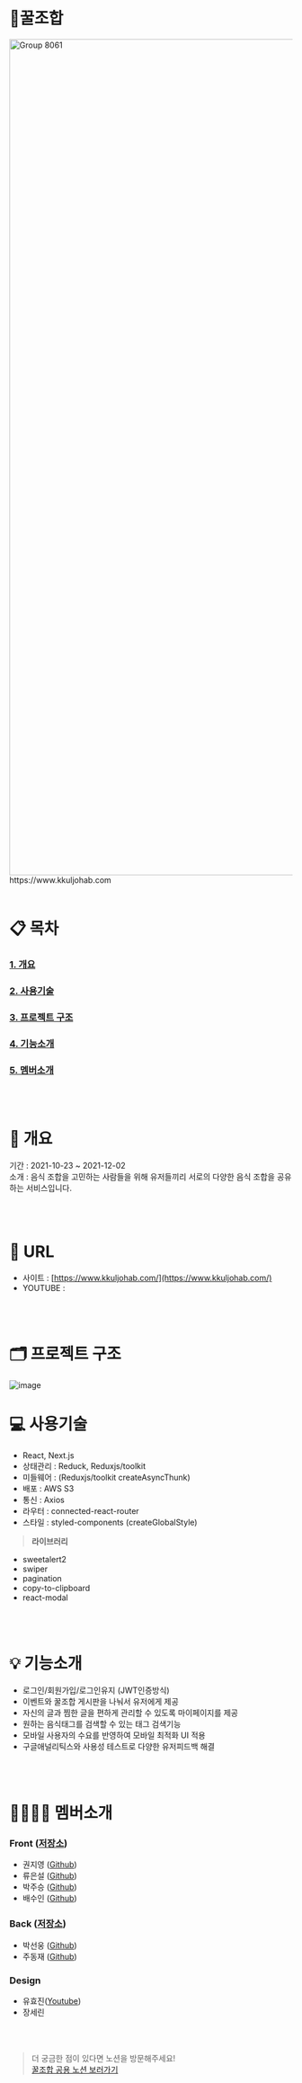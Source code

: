 # 🍯꿀조합
<img width="1488" alt="Group 8061" src="https://user-images.githubusercontent.com/90916599/144426720-28cf399e-64ca-433d-84dd-7c9632480eb0.png">
https://www.kkuljohab.com
<br/>
<br/>

# 📋 목차

### [1. 개요](#-개요)

### [2. 사용기술](#-사용기술)

### [3. 프로젝트 구조](#-프로젝트-구조)

### [4. 기능소개](#-기능소개)

### [5. 멤버소개](#-멤버소개)

<br/>
<br/>

# 🧾 개요

기간 : 2021-10-23 ~ 2021-12-02<br/>
소개 : 음식 조합을 고민하는 사람들을 위해 유저들끼리 서로의 다양한 음식 조합을  공유하는 서비스입니다.


<br/>
<br/>

# **🔗** URL

- 사이트 : [https://www.kkuljohab.com/](https://www.kkuljohab.com/)
- YOUTUBE :

<br/>
<br/>

# 🗂 프로젝트 구조
![image](https://user-images.githubusercontent.com/90602950/144431021-2a59ed80-8287-4355-848d-50244aa1a207.png)


# 💻 사용기술

- React, Next.js
- 상태관리 : Reduck, Reduxjs/toolkit
- 미들웨어 : (Reduxjs/toolkit createAsyncThunk)
- 배포 : AWS S3
- 통신 : Axios
- 라우터 : connected-react-router
- 스타일 : styled-components (createGlobalStyle)

> **라이브러리**
> 
- sweetalert2
- swiper
- pagination
- copy-to-clipboard
- react-modal

<br/>
<br/>

# 💡 기능소개

- 로그인/회원가입/로그인유지 (JWT인증방식)
- 이벤트와 꿀조합 게시판을 나눠서 유저에게 제공
- 자신의 글과 찜한 글을 편하게 관리할 수 있도록 마이페이지를 제공
- 원하는 음식태그를 검색할 수 있는 태그 검색기능
- 모바일 사용자의 수요를 반영하여 모바일 최적화 UI 적용
- 구글애널리틱스와 사용성 테스트로 다양한 유저피드백 해결

<br/>
<br/>

# 👨‍👩‍👧‍👦 멤버소개

### Front ([저장소](https://github.com/hanghae99-final-3/UFO-frontend))
- 권지영 ([Github](https://github.com/che-ri))
- 류은설 ([Github](https://github.com/eunseolryu))
- 박주승 ([Github](https://github.com/GitPJS))
- 배수인 ([Github](https://github.com/waterhumanB))


### Back ([저장소](https://github.com/hanghae99-final-3/ufo-backend))

- 박선웅 ([Github](https://github.com/seonung-park))
- 주동재 ([Github](https://github.com/Judongjae))

### Design

- 유효진([Youtube](https://www.youtube.com/channel/UCBkM4AelNJQoFKqx1JrvFuw))
- 장세린

<br/>
<br/>

> 더 궁금한 점이 있다면 노션을 방문해주세요!
> <br/>
> [꿀조합 공용 노션 보러가기](https://www.notion.so/99-3-36a83d6f3fa548dbad72204c7cacfcdb)
